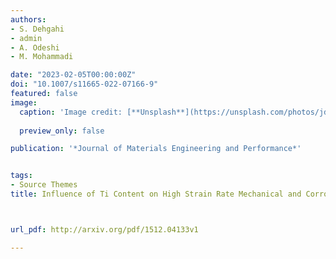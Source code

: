 ```yaml
---
authors:
- S. Dehgahi
- admin
- A. Odeshi
- M. Mohammadi

date: "2023-02-05T00:00:00Z"
doi: "10.1007/s11665-022-07166-9"
featured: false
image:
  caption: 'Image credit: [**Unsplash**](https://unsplash.com/photos/jdD8gXaTZsc)'
  
  preview_only: false

publication: '*Journal of Materials Engineering and Performance*'


tags:
- Source Themes
title: Influence of Ti Content on High Strain Rate Mechanical and Corrosion Behavior of Additively Manufactured Maraging Steels



url_pdf: http://arxiv.org/pdf/1512.04133v1

---
```


